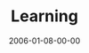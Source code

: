 ---
layout: message
category: message
series: "Full Contact Life"
title: "Learning"
date: 2006-01-08-00-00
message_id: 87
audio: "http://s3.amazonaws.com/crossroads-media/messages/audio/Full_Contact_Life_01_01_08_06_Learning.mp3"
audio-duration: ":"
tag: 
 - change
 - changes
 - growth
 - lessons
 - learning
 - growing
 - grow
 - season
 - tome
explicit: false
---